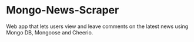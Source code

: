 # Mongo-News-Scraper
Web app that lets users view and leave comments on the latest news using Mongo DB, Mongoose and Cheerio.
